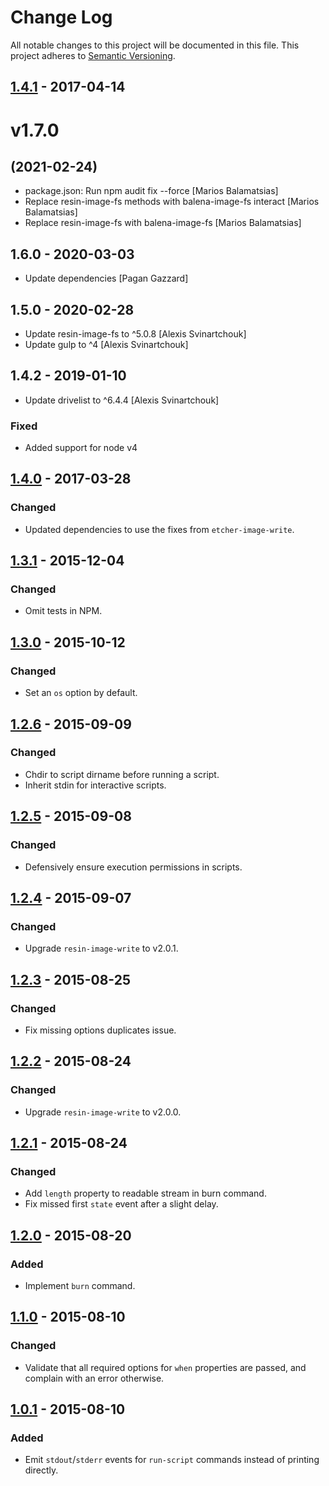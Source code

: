 # Change Log

All notable changes to this project will be documented in this file.
This project adheres to [Semantic Versioning](http://semver.org/).

## [1.4.1] - 2017-04-14

# v1.7.0
## (2021-02-24)

* package.json: Run npm audit fix --force [Marios Balamatsias]
* Replace resin-image-fs methods with balena-image-fs interact [Marios Balamatsias]
* Replace resin-image-fs with balena-image-fs [Marios Balamatsias]

## 1.6.0 - 2020-03-03

* Update dependencies [Pagan Gazzard]

## 1.5.0 - 2020-02-28

* Update resin-image-fs to ^5.0.8 [Alexis Svinartchouk]
* Update gulp to ^4 [Alexis Svinartchouk]

## 1.4.2 - 2019-01-10

* Update drivelist to ^6.4.4 [Alexis Svinartchouk]

### Fixed

- Added support for node v4

## [1.4.0] - 2017-03-28

### Changed

- Updated dependencies to use the fixes from `etcher-image-write`.

## [1.3.1] - 2015-12-04

### Changed

- Omit tests in NPM.

## [1.3.0] - 2015-10-12

### Changed

- Set an `os` option by default.

## [1.2.6] - 2015-09-09

### Changed

- Chdir to script dirname before running a script.
- Inherit stdin for interactive scripts.

## [1.2.5] - 2015-09-08

### Changed

- Defensively ensure execution permissions in scripts.

## [1.2.4] - 2015-09-07

### Changed

- Upgrade `resin-image-write` to v2.0.1.

## [1.2.3] - 2015-08-25

### Changed

- Fix missing options duplicates issue.

## [1.2.2] - 2015-08-24

### Changed

- Upgrade `resin-image-write` to v2.0.0.

## [1.2.1] - 2015-08-24

### Changed

- Add `length` property to readable stream in burn command.
- Fix missed first `state` event after a slight delay.

## [1.2.0] - 2015-08-20

### Added

- Implement `burn` command.

## [1.1.0] - 2015-08-10

### Changed

- Validate that all required options for `when` properties are passed, and complain with an error otherwise.

## [1.0.1] - 2015-08-10

### Added

- Emit `stdout`/`stderr` events for `run-script` commands instead of printing directly.

[1.4.1]: https://github.com/resin-io-modules/resin-device-operations/compare/v1.4.0...v1.4.1
[1.4.0]: https://github.com/resin-io-modules/resin-device-operations/compare/v1.3.1...v1.4.0
[1.3.1]: https://github.com/resin-io-modules/resin-device-operations/compare/v1.3.0...v1.3.1
[1.3.0]: https://github.com/resin-io-modules/resin-device-operations/compare/v1.2.6...v1.3.0
[1.2.6]: https://github.com/resin-io-modules/resin-device-operations/compare/v1.2.5...v1.2.6
[1.2.5]: https://github.com/resin-io-modules/resin-device-operations/compare/v1.2.4...v1.2.5
[1.2.4]: https://github.com/resin-io-modules/resin-device-operations/compare/v1.2.3...v1.2.4
[1.2.3]: https://github.com/resin-io-modules/resin-device-operations/compare/v1.2.2...v1.2.3
[1.2.2]: https://github.com/resin-io-modules/resin-device-operations/compare/v1.2.1...v1.2.2
[1.2.1]: https://github.com/resin-io-modules/resin-device-operations/compare/v1.2.0...v1.2.1
[1.2.0]: https://github.com/resin-io-modules/resin-device-operations/compare/v1.1.0...v1.2.0
[1.1.0]: https://github.com/resin-io-modules/resin-device-operations/compare/v1.0.1...v1.1.0
[1.0.1]: https://github.com/resin-io-modules/resin-device-operations/compare/v1.0.0...v1.0.1
